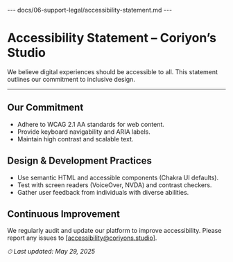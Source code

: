 --- docs/06-support-legal/accessibility-statement.md ---
# Accessibility Statement – Coriyon’s Studio

We believe digital experiences should be accessible to all. This statement outlines our commitment to inclusive design.

---

## Our Commitment

- Adhere to WCAG 2.1 AA standards for web content.  
- Provide keyboard navigability and ARIA labels.  
- Maintain high contrast and scalable text.

## Design & Development Practices

- Use semantic HTML and accessible components (Chakra UI defaults).  
- Test with screen readers (VoiceOver, NVDA) and contrast checkers.  
- Gather user feedback from individuals with diverse abilities.

## Continuous Improvement

We regularly audit and update our platform to improve accessibility. Please report any issues to [accessibility@coriyons.studio].

_⏱ Last updated: May 29, 2025_  
